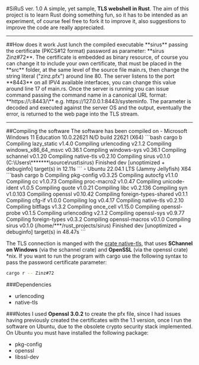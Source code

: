 #SiRuS
ver. 1.0
A simple, yet sample, **TLS webshell in Rust**. The aim of this project is to learn Rust doing something fun, so it has to be intended as an experiment, of course feel free to fork it to improve it, also suggestions to improve the code are really appreciated.
<hr>
##How does it work
Just lunch the compiled executable **sirus** passing the certificate (PKCS#12 format) password as parameter: **sirus Zinz#72**. The certificate is embedded as binary resource, of course you can change it to include your own certificate, that must be placed in the **src** folder, at the same level of the source file main.rs, then change the string literal ("zinz.pfx") around line 80.
The server listens to the port **8443** on all IPV4 available interfaces, you can change this value around line 17 of main.rs. 
Once the server is running you can issue command passing the command name in a canonical URL format:
**https://\<IP>:8443/\<cmd>** e.g. https://127.0.0.1:8443/systeminfo. The parameter is decoded and executed against the server OS and the output, eventually the error, is returned to the web page into the TLS stream.
<hr>
##Compiling the software
The software has been compiled on
-  Microsoft Windows 11 Education
10.0.22621 N/D build 22621 (X64)
```bash
cargo b
   Compiling lazy_static v1.4.0
   Compiling urlencoding v2.1.2
   Compiling windows_x86_64_msvc v0.36.1
   Compiling windows-sys v0.36.1
   Compiling schannel v0.1.20
   Compiling native-tls v0.2.10
   Compiling sirus v0.1.0 (C:\Users\*******\source\rust\sirus)
    Finished dev [unoptimized + debuginfo] target(s) in 12.11s
```
- Ubuntu 22.04.1 LTS (Jammy Jellyfish) X64
```bash
cargo b
   Compiling pkg-config v0.3.25
   Compiling autocfg v1.1.0
   Compiling cc v1.0.73
   Compiling proc-macro2 v1.0.47
   Compiling unicode-ident v1.0.5
   Compiling quote v1.0.21
   Compiling libc v0.2.136
   Compiling syn v1.0.103
   Compiling openssl v0.10.42
   Compiling foreign-types-shared v0.1.1
   Compiling cfg-if v1.0.0
   Compiling log v0.4.17
   Compiling native-tls v0.2.10
   Compiling bitflags v1.3.2
   Compiling once_cell v1.15.0
   Compiling openssl-probe v0.1.5
   Compiling urlencoding v2.1.2
   Compiling openssl-sys v0.9.77
   Compiling foreign-types v0.3.2
   Compiling openssl-macros v0.1.0
   Compiling sirus v0.1.0 
   (/home/***/rust_projects/sirus)
    Finished dev [unoptimized + debuginfo] target(s) in 48.47s
```

The TLS connection is manged with the [crate native-tls](https://crates.io/crates/native-tls), that uses **SChannel on Windows** (via the schannel crate) and **OpenSSL** (via the openssl crate) *nix.
If you want to run the program with cargo use the following syntax to pass the password certificate parameter:
```bash
cargo r -- Zinz#72
```
###Dependencies
- urlencoding
- native-tls

###Notes
I used **Openssl 3.0.2** to create the pfx file, since I had issues having previously created the certificates with the 1.1 version, once I run the software on Ubuntu, due to the obsolete crypto security stack implemented.  
On Ubuntu you must have installed the following package:
- pkg-config
- openssl
- libssl-dev



